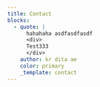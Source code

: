 ```yaml
---
title: Contact
blocks:
  - quote: |
      hahahaha asdfasdfasdf
      <div>
      Test333
      </div> 
    author: kr dita ae
    color: primary
    _template: contact
---
```


